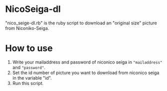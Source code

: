 # NicoSeiga-dl
"nico\_seige-dl.rb" is the ruby script to download an "original size" picture from Niconiko-Seiga.

# How to use
1. Write your mailaddress and password of niconico seiga in `"mailaddress"` and `"password"`.
1. Set the id number of picture you want to download from niconico seiga in the variable "id". 
1. Run this script.
